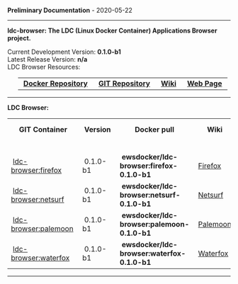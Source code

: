 
__Preliminary Documentation__ - 2020-05-22
____  
__ldc-browser: The LDC (Linux Docker Container) Applications Browser project.__  

Current Development Version: __0.1.0-b1__  
Latest Release Version: __n/a__  
LDC Browser Resources:  

<ul>
  <table>
    <tr>
      <td>&nbsp;<a href="https://hub.docker.com/repository/docker/ewsdocker/ldc-browser"><b>Docker Repository</b></a>&nbsp;</td>
      <td>&nbsp;<a href="https://github.com/ewsdocker/ldc-applications/browser"><b>GIT Repository</b></a>&nbsp;</td>
      <td>&nbsp;<a href="https://github.com/ewsdocker/ldc-applications/wiki/Browser.md"><b>Wiki</b></a>&nbsp;</td>
      <td>&nbsp;<a href="https://ewsdocker.github.io/ldc-applications/ldc-browser.html"><b>Web Page</b></a>&nbsp;</td>
    </tr>
  </table>
</ul>

____  

__LDC Browser:__  

<table border=0>
  <tr>
    <th>&nbsp;GIT Container&nbsp;</th>
    <th>&nbsp;Version&nbsp;</th>
    <th>&nbsp;Docker pull&nbsp;</th>
    <th>&nbsp;Wiki&nbsp;</th>
    <th>&nbsp;Browser Version&nbsp;</th>
  </tr>
  <tr>
    <td colspan=5>&nbsp;</td>
  </tr>
  <tr>
    <td>&nbsp;<a href="https://ewsdocker.github.io/ldc-applications/browser/firefox.html">ldc-browser:firefox</a>&nbsp;</td>
    <td>&nbsp;0.1.0-b1&nbsp;</td>
    <td>&nbsp;<b>ewsdocker/ldc-browser:firefox-0.1.0-b1</b>&nbsp;</td>
    <td>&nbsp;<a href="https://github.com/ewsdocker/ldc-applications/wiki/browser/Firefox.md">Firefox</a>&nbsp;</td>
    <td>&nbsp;<b>76.0.1</b>&nbsp;</td>
  </tr>
  <tr>
    <td>&nbsp;<a href="https://ewsdocker.github.io/ldc-applications/browser/netsurf.html">ldc-browser:netsurf</a>&nbsp;</td>
    <td>&nbsp;0.1.0-b1&nbsp;</td>
    <td>&nbsp;<b>ewsdocker/ldc-browser:netsurf-0.1.0-b1</b>&nbsp;</td>
    <td>&nbsp;<a href="https://github.com/ewsdocker/ldc-applications/wiki/browser/Netsurf.md">Netsurf</a>&nbsp;</td>
    <td>&nbsp;<b>3.9</b>&nbsp;</td>
  </tr>
  <tr>
    <td>&nbsp;<a href="https://ewsdocker.github.io/ldc-applications/browser/palemoon.html">ldc-browser:palemoon</a>&nbsp;</td>
    <td>&nbsp;0.1.0-b1&nbsp;</td>
    <td>&nbsp;<b>ewsdocker/ldc-browser:palemoon-0.1.0-b1</b>&nbsp;</td>
    <td>&nbsp;<a href="https://github.com/ewsdocker/ldc-applications/wiki/browser/Palemoon.md">Palemoon</a>&nbsp;</td>
    <td>&nbsp;<b>28.8.0</b>&nbsp;</td>
  </tr>
  <tr>
    <td>&nbsp;<a href="https://ewsdocker.github.io/ldc-applications/browser/waterfox">ldc-browser:waterfox</a>&nbsp;</td>
    <td>&nbsp;0.1.0-b1&nbsp;</td>
    <td>&nbsp;<b>ewsdocker/ldc-browser:waterfox-0.1.0-b1</b>&nbsp;</td>
    <td>&nbsp;<a href="https://github.com/ewsdocker/ldc-applications/wiki/browser/Waterfox.md">Waterfox</a>&nbsp;</td>
    <td>&nbsp;<b>2019-12</b>&nbsp;</td>
  </tr>
</table>

____  


